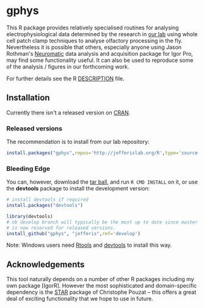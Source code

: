 # gphys
This R package provides relatively specialised routines for analysing electrophysiological data determined by the research in [our lab](http://jefferislab.org) using whole cell patch clamp techniques to analyse olfactory processing in the fly. Nevertheless it is possible that others, especially anyone using Jason Rothman's [Neuromatic](http://www.neuromatic.thinkrandom.com) data analysis and acquisition package for Igor Pro, may find some functionality useful. It can also be used to reproduce some of the analysis / figures in our forthcoming work.

For further details see the R [DESCRIPTION](DESCRIPTION) file.
 
## Installation
Currently there isn't a released version on [CRAN](http://cran.r-project.org/).

### Released versions
The recommendation is to install from our lab repository:

```r
install.packages("gphys",repos='http://jefferislab.org/R',type='source')
```

### Bleeding Edge
You can, however, download the [tar ball](https://github.com/jefferis/gphys/tarball/develop), and run `R CMD INSTALL` on it, or use the **devtools** package to install the development version:

```r
# install devtools if required
install.packages("devtools")

library(devtools)
# nb develop branch will typically be the most up to date since master
# is now reserved for released versions.
install_github("gphys", "jefferis",ref='develop')
```

Note: Windows users need [Rtools](http://www.murdoch-sutherland.com/Rtools/) and [devtools](http://CRAN.R-project.org/package=devtools) to install this way.

## Acknowledgements
This tool naturally depends on a number of other R packages including my own package [IgorR]. However the most sophisticated and domain-specific dependency is the [STAR](http://cran.r-project.org/web/packages/STAR) package of Christophe Pouzat – this offers a great deal of exciting functionality that we hope to use in future.